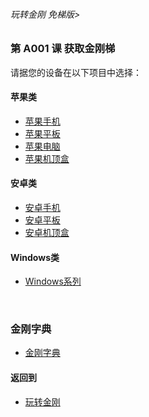 ###### 玩转金刚 免梯版>


### 第 A001 课 获取金刚梯

请据您的设备在以下项目中选择：

#### 苹果类
- [苹果手机](https://github.com/a2zitpro/web/blob/master/LadderFree/GetLadder/Apple/iPhone/iPhone.md)
- [苹果平板](https://github.com/a2zitpro/web/blob/master/LadderFree/GetLadder/Apple/iPad/iPad.md)
- [苹果电脑](https://github.com/a2zitpro/web/blob/master/LadderFree/GetLadder/Apple/MacOS/MacOS.md)
- [苹果机顶盒](https://github.com/a2zitpro/web/blob/master/LadderFree/GetLadder/Apple/TVBox/TVBox.md)

#### 安卓类

- [安卓手机](https://github.com/a2zitpro/web/blob/master/LadderFree/GetLadder/Android/Phone/Phone.md)
- [安卓平板](https://github.com/a2zitpro/web/blob/master/LadderFree/GetLadder/Android/Pad/Pad.md)
- [安卓机顶盒](https://github.com/a2zitpro/web/blob/master/LadderFree/GetLadder/Android/TVBox/TVBox.md)


#### Windows类

- [Windows系列](https://github.com/a2zitpro/web/blob/master/LadderFree/GetLadder/Windows/Windows.md)

<br>


### 金刚字典
- [金刚字典]()

#### 返回到
- [玩转金刚](https://github.com/a2zitpro/web/blob/master/LadderFree/main.md)
